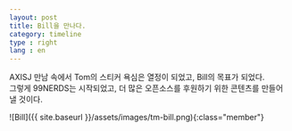```yaml
---
layout: post
title: Bill을 만나다.
category: timeline
type : right
lang : en
---
```



AXISJ 만남 속에서 Tom의 스티커 욕심은 열정이 되었고, Bill의 목표가 되었다.  
그렇게 99NERDS는 시작되었고, 더 많은 오픈소스를 후원하기 위한 콘텐츠를 만들어 낼 것이다.

![Bill]({{ site.baseurl }}/assets/images/tm-bill.png){:class="member"}